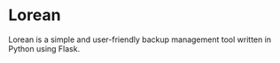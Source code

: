 # Lorean

Lorean is a simple and user-friendly backup management tool written in Python using Flask.